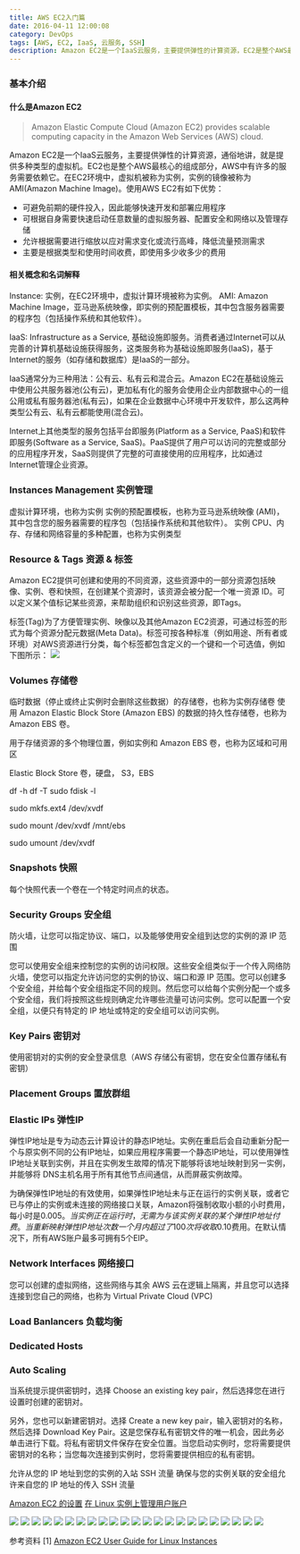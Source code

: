 ```yaml
---
title: AWS EC2入门篇
date: 2016-04-11 12:00:08
category: DevOps
tags: [AWS, EC2, IaaS, 云服务, SSH]
description: Amazon EC2是一个IaaS云服务，主要提供弹性的计算资源，EC2是整个AWS最核心的组成部分，可以在很短的时间内创建、启动和运行不同的类型和大小的EC2实例。
---
```


### 基本介绍
#### 什么是Amazon EC2

> Amazon Elastic Compute Cloud (Amazon EC2) provides scalable computing capacity in the Amazon Web Services (AWS) cloud.

Amazon EC2是一个IaaS云服务，主要提供弹性的计算资源，通俗地讲，就是提供多种类型的虚拟机。EC2也是整个AWS最核心的组成部分，AWS中有许多的服务需要依赖它。在EC2环境中，虚拟机被称为实例，实例的镜像被称为AMI(Amazon Machine Image)。使用AWS EC2有如下优势：

- 可避免前期的硬件投入，因此能够快速开发和部署应用程序
- 可根据自身需要快速启动任意数量的虚拟服务器、配置安全和网络以及管理存储
- 允许根据需要进行缩放以应对需求变化或流行高峰，降低流量预测需求
- 主要是根据类型和使用时间收费，即使用多少收多少的费用

#### 相关概念和名词解释

Instance: 实例，在EC2环境中，虚拟计算环境被称为实例。
AMI: Amazon Machine Image，亚马逊系统映像，即实例的预配置模板，其中包含服务器需要的程序包（包括操作系统和其他软件）。

IaaS: Infrastructure as a Service, 基础设施即服务。消费者通过Internet可以从完善的计算机基础设施获得服务，这类服务称为基础设施即服务(IaaS)，基于Internet的服务（如存储和数据库）是IaaS的一部分。

IaaS通常分为三种用法：公有云、私有云和混合云。Amazon EC2在基础设施云中使用公共服务器池(公有云)，更加私有化的服务会使用企业内部数据中心的一组公用或私有服务器池(私有云)，如果在企业数据中心环境中开发软件，那么这两种类型公有云、私有云都能使用(混合云)。

Internet上其他类型的服务包括平台即服务(Platform as a Service, PaaS)和软件即服务(Software as a Service, SaaS)。PaaS提供了用户可以访问的完整或部分的应用程序开发，SaaS则提供了完整的可直接使用的应用程序，比如通过 Internet管理企业资源。

### Instances Management 实例管理
虚拟计算环境，也称为实例
实例的预配置模板，也称为亚马逊系统映像 (AMI)，其中包含您的服务器需要的程序包（包括操作系统和其他软件）。
实例 CPU、内存、存储和网络容量的多种配置，也称为实例类型


### Resource & Tags 资源 & 标签
Amazon EC2提供可创建和使用的不同资源，这些资源中的一部分资源包括映像、实例、卷和快照，在创建某个资源时，该资源会被分配一个唯一资源 ID。可以定义某个值标记某些资源，来帮助组织和识别这些资源，即Tags。

标签(Tag)为了方便管理实例、映像以及其他Amazon EC2资源，可通过标签的形式为每个资源分配元数据(Meta Data)。标签可按各种标准（例如用途、所有者或环境）对AWS资源进行分类，每个标签都包含定义的一个键和一个可选值，例如下图所示：
![](../images/aws-ec2-basic/tag_example.png)

### Volumes 存储卷

临时数据（停止或终止实例时会删除这些数据）的存储卷，也称为实例存储卷
使用 Amazon Elastic Block Store (Amazon EBS) 的数据的持久性存储卷，也称为 Amazon EBS 卷。

用于存储资源的多个物理位置，例如实例和 Amazon EBS 卷，也称为区域和可用区


Elastic Block Store
卷，硬盘， S3，EBS

df -h
df -T
sudo fdisk -l

sudo mkfs.ext4 /dev/xvdf

sudo mount /dev/xvdf /mnt/ebs

sudo umount /dev/xvdf


### Snapshots 快照
每个快照代表一个卷在一个特定时间点的状态。


### Security Groups 安全组

防火墙，让您可以指定协议、端口，以及能够使用安全组到达您的实例的源 IP 范围

您可以使用安全组来控制您的实例的访问权限。这些安全组类似于一个传入网络防火墙，使您可以指定允许访问您的实例的协议、端口和源 IP 范围。您可以创建多个安全组，并给每个安全组指定不同的规则。然后您可以给每个实例分配一个或多个安全组，我们将按照这些规则确定允许哪些流量可访问实例。您可以配置一个安全组，以便只有特定的 IP 地址或特定的安全组可以访问实例。


### Key Pairs 密钥对

使用密钥对的实例的安全登录信息（AWS 存储公有密钥，您在安全位置存储私有密钥）

### Placement Groups 置放群组


### Elastic IPs 弹性IP
弹性IP地址是专为动态云计算设计的静态IP地址。实例在重启后会自动重新分配一个与原实例不同的公有IP地址，如果应用程序需要一个静态IP地址，可以使用弹性IP地址关联到实例，并且在实例发生故障的情况下能够将该地址映射到另一实例，并能够将 DNS主机名用于所有其他节点间通信，从而屏蔽实例故障。

为确保弹性IP地址的有效使用，如果弹性IP地址未与正在运行的实例关联，或者它已与停止的实例或未连接的网络接口关联，Amazon将强制收取小额的小时费用，每小时是$0.005。当实例正在运行时，无需为与该实例关联的某个弹性IP地址付费。当重新映射弹性IP地址次数一个月内超过了100次将收取$0.10费用。在默认情况下，所有AWS账户最多可拥有5个EIP。

### Network Interfaces 网络接口

您可以创建的虚拟网络，这些网络与其余 AWS 云在逻辑上隔离，并且您可以选择连接到您自己的网络，也称为 Virtual Private Cloud (VPC)

### Load Banlancers 负载均衡

### Dedicated Hosts

### Auto Scaling


当系统提示提供密钥时，选择 Choose an existing key pair，然后选择您在进行设置时创建的密钥对。

另外，您也可以新建密钥对。选择 Create a new key pair，输入密钥对的名称，然后选择 Download Key Pair。这是您保存私有密钥文件的唯一机会，因此务必单击进行下载。将私有密钥文件保存在安全位置。当您启动实例时，您将需要提供密钥对的名称；当您每次连接到实例时，您将需要提供相应的私有密钥。

允许从您的 IP 地址到您的实例的入站 SSH 流量
确保与您的实例关联的安全组允许来自您的 IP 地址的传入 SSH 流量

[Amazon EC2 的设置](http://docs.aws.amazon.com/zh_cn/AWSEC2/latest/UserGuide/get-set-up-for-amazon-ec2.html)
[在 Linux 实例上管理用户账户](http://docs.aws.amazon.com/zh_cn/AWSEC2/latest/UserGuide/managing-users.html)

![](../images/aws-ec2-basic/architecture_security_group.png)
![](../images/aws-ec2-basic/architecture_storage.png)
![](../images/aws-ec2-basic/associate_elastic_ip.png)
![](../images/aws-ec2-basic/attach_volume.png)
![](../images/aws-ec2-basic/aws_homepage.png)
![](../images/aws-ec2-basic/aws_overview.png)
![](../images/aws-ec2-basic/choose_location_area.png)
![](../images/aws-ec2-basic/cloud_ping.png)
![](../images/aws-ec2-basic/create_key_pair.png)
![](../images/aws-ec2-basic/create_security_group.png)
![](../images/aws-ec2-basic/create_volume.png)
![](../images/aws-ec2-basic/edit_inbound_rules.png)
![](../images/aws-ec2-basic/launch_add_storage.png)
![](../images/aws-ec2-basic/launch_choose_ami.png)
![](../images/aws-ec2-basic/launch_choose_instance_type.png)
![](../images/aws-ec2-basic/launch_configure_instance.png)
![](../images/aws-ec2-basic/launch_configure_sg.png)
![](../images/aws-ec2-basic/launch_review.png)
![](../images/aws-ec2-basic/launch_select_key_pair.png)
![](../images/aws-ec2-basic/launch_tag_instance.png)
![](../images/aws-ec2-basic/new_elastic_ip.png)
![](../images/aws-ec2-basic/register_in_process.png)
![](../images/aws-ec2-basic/tag_example.png)


参考资料
[1] [Amazon EC2 User Guide for Linux Instances](http://docs.aws.amazon.com/AWSEC2/latest/UserGuide/concepts.html)

